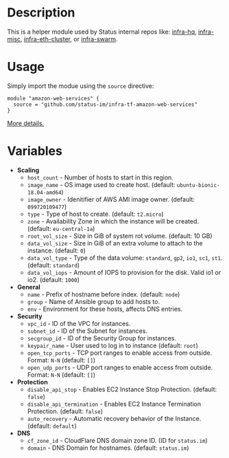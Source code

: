 # Description

This is a helper module used by Status internal repos like: [infra-hq](https://github.com/status-im/infra-hq), [infra-misc](https://github.com/status-im/infra-misc), [infra-eth-cluster](https://github.com/status-im/infra-eth-cluster), or [infra-swarm](https://github.com/status-im/infra-swarm).

# Usage

Simply import the modue using the `source` directive:
```hcl
module "amazon-web-services" {
  source = "github.com/status-im/infra-tf-amazon-web-services"
}
```

[More details.](https://www.terraform.io/docs/modules/sources.html#github)

# Variables

* __Scaling__
  * `host_count` - Number of hosts to start in this region.
  * `image_name` - OS image used to create host. (default: `ubuntu-bionic-18.04-amd64`)
  * `image_owner` - Idenitifier of AWS AMI image owner. (default: `099720109477`)
  * `type` - Type of host to create. (default: `t2.micro`)
  * `zone` - Availability Zone in which the instance will be created. (default: `eu-central-1a`)
  * `root_vol_size` - Size in GiB of system rot volume. (default: 10 GB)
  * `data_vol_size` - Size in GiB of an extra volume to attach to the instance. (default: `0`)
  * `data_vol_type` - Type of the data volume: `standard`, `gp2`, `io1`, `sc1`, `st1`. (default: `standard`)
  * `data_vol_iops` - Amount of IOPS to provision for the disk. Valid io1 or io2. (default: `1000`)
* __General__
  * `name` - Prefix of hostname before index. (default: `node`)
  * `group` - Name of Ansible group to add hosts to.
  * `env` - Environment for these hosts, affects DNS entries.
* __Security__
  * `vpc_id` - ID of the VPC for instances.
  * `subnet_id` - ID of the Subnet for instances.
  * `secgroup_id` - ID of the Security Group for instances.
  * `keypair_name` - User used to log in to instance (default: `root`)
  * `open_tcp_ports` - TCP port ranges to enable access from outside. Format: `N-N` (default: `[]`)
  * `open_udp_ports` - UDP port ranges to enable access from outside. Format: `N-N` (default: `[]`)
* __Protection__
  * `disable_api_stop` - Enables EC2 Instance Stop Protection. (default: `false`)
  * `disable_api_termination` - Enables EC2 Instance Termination Protection. (default: `false`)
  * `auto_recovery` - Automatic recovery behavior of the Instance. (default: `default`)
* __DNS__
  * `cf_zone_id` - CloudFlare DNS domain zone ID. (ID for `status.im`)
  * `domain` - DNS Domain for hostnames. (default: `status.im`)

